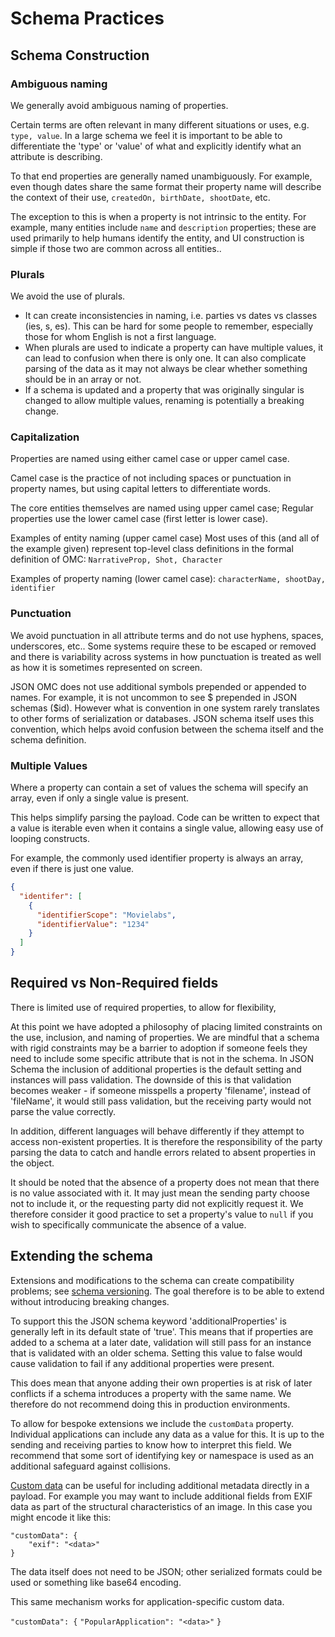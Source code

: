 # Schema Practices

## Schema Construction

### **Ambiguous naming**
We generally avoid ambiguous naming of properties.

Certain terms are often relevant in many different situations or uses, e.g. ``type, value``. In a large schema we feel it is important to be able to differentiate the 'type' or 'value' of what and explicitly identify what an attribute is describing.

To that end properties are generally named unambiguously. For example, even though dates share the same format their property name will describe the context of their use, ``createdOn, birthDate, shootDate``, etc.

The exception to this is when a property is not intrinsic to the entity. For example, many entities include ``name`` and ``description`` properties; these are used primarily to help humans identify the entity, and UI construction is simple if those two are common across all entities..

### **Plurals**
We avoid the use of plurals.

- It can create inconsistencies in naming, i.e. parties vs dates vs classes (ies, s, es). This can be hard for some people to remember, especially those for whom English is not a first language.
- When plurals are used to indicate a property can have multiple values, it can lead to confusion when there is only one. It can also complicate parsing of the data as it may not always be clear whether something should be in an array or not.
- If a schema is updated and a property that was originally singular is changed to allow multiple values, renaming is potentially  a breaking change.

### **Capitalization**
Properties are named using either camel case or upper camel case.

Camel case is the practice of not including spaces or punctuation in property names, but using capital letters to differentiate words.

The core entities themselves are named using upper camel case; Regular properties use the lower camel case (first letter is lower case).

Examples of entity naming (upper camel case)  Most uses of this (and all of the example given) represent top-level class definitions in the formal definition of OMC:
``NarrativeProp, Shot, Character``

Examples of property naming (lower camel case):
``characterName, shootDay, identifier``

### **Punctuation**
We avoid punctuation in all attribute terms and do not use hyphens, spaces, underscores, etc.. Some systems require these to be escaped or removed and there is variability across systems in how punctuation is treated as well as how it is sometimes represented on screen.

JSON OMC does not use additional symbols prepended or appended to names. For example, it is not uncommon to see $ prepended in JSON schemas ($id). However what is convention in one system rarely translates to other forms of serialization or databases. JSON schema itself uses this convention, which helps avoid confusion between the schema itself and the schema definition.

### **Multiple Values**
Where a property can contain a set of values the schema will specify an array, even if only a single value is present.

This helps simplify parsing the payload. Code can be written to expect that a value is iterable even when it contains a single value, allowing easy use of looping constructs.

For example, the commonly used identifier property is always an array, even if there is just one value.
```json
{
  "identifer": [
    {
      "identifierScope": "Movielabs",
      "identifierValue": "1234"
    }
  ]
}
```


## Required vs Non-Required fields
There is limited use of required properties, to allow for flexibility,

At this point we have adopted a philosophy of placing limited constraints on the use, inclusion, and naming of properties. We are mindful that a schema with rigid constraints may be a barrier to adoption if someone feels they need to include some specific attribute that is not in the schema. In JSON Schema the inclusion of additional properties is the default setting and instances will pass validation. The downside of this is that validation becomes weaker - if someone misspells a property 'filename', instead of 'fileName', it would still pass validation, but the receiving party would not parse the value correctly.

In addition, different languages will behave differently if they attempt to access non-existent properties. It is therefore the responsibility of the party parsing the data to catch and handle errors related to absent properties in the object.

It should be noted that the absence of a property does not mean that there is no value associated with it. It may just mean the sending party choose not to include it, or the requesting party did not explicitly request it. We therefore consider it good practice to set a property's value to ``null`` if you wish to specifically communicate the absence of a value.

## Extending the schema
Extensions and modifications to the schema can create compatibility problems; see [schema versioning](Schema-Version.md). The goal therefore is to be able to extend without introducing breaking changes.

To support this the JSON schema keyword 'additionalProperties' is generally left in its default state of 'true'. This means that if properties are added to a schema at a later date, validation will still pass for an instance that is validated with an older schema. Setting this value to false would cause validation to fail if any additional properties were present.

This does mean that anyone adding their own properties is at risk of later conflicts if a schema introduces a property with the same name. We therefore do not recommend doing this in production environments.

To allow for bespoke extensions we include the ``customData`` property. Individual applications can include any data as a value for this. It is up to the sending and receiving parties to know how to interpret this field. We recommend that some sort of identifying key or namespace is used as an additional safeguard against collisions.

[Custom data](./Schema-Structure#Standard%20Properties) can be useful for including additional metadata directly in a payload. For example you may want to include additional fields from EXIF data as part of the structural characteristics of an image. In this case you might encode it like this:

```
"customData": {
	"exif": "<data>"
}
```

The data itself does not need to be JSON; other serialized formats could be used or something like base64 encoding.

This same mechanism works for application-specific custom data.

`"customData": {`
	`"PopularApplication": "<data>"`
`}`











